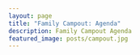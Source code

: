```yaml
---
layout: page
title: "Family Campout: Agenda"
description: Family Campout Agenda
featured_image: posts/campout.jpg
---
```

